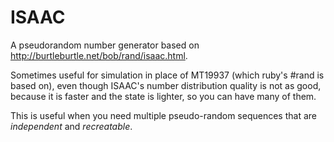 # ISAAC #

A pseudorandom number generator based on http://burtleburtle.net/bob/rand/isaac.html.

Sometimes useful for simulation in place of MT19937 (which ruby's #rand is based on), even though ISAAC's number distribution quality is not as good, because it is faster and the state is lighter, so you can have many of them.

This is useful when you need multiple pseudo-random sequences that are _independent_ and _recreatable_.
